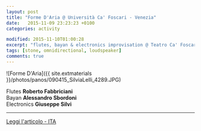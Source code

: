 ```yaml
---
layout: post
title: "Forme D'Aria @ Università Ca' Foscari - Venezia"
date:   2015-11-09 23:23:23 +0100
categories: activity

modified: 2015-11-10T01:00:28
excerpt: "flutes, bayan & electronics improvisation @ Teatro Ca' Foscari, Venezia"
tags: [stone, omnidirectional, loudspeaker]
comments: true
---
```


![Forme D'Aria]({{ site.extmaterials }}/photos/panos/090415_SilviaLelli_4289.JPG)

Flutes **Roberto Fabbriciani**    
Bayan **Alessandro Sbordoni**    
Electronics **Giuseppe Silvi**


---

[Leggi l'articolo - ITA](http://www.unive.it/nqcontent.cfm?a_id=196378)

